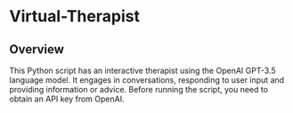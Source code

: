 # Virtual-Therapist

## Overview

This Python script has an interactive therapist using the OpenAI GPT-3.5 language model. It engages in conversations, responding to user input and providing information or advice.
Before running the script, you need to obtain an API key from OpenAI.
